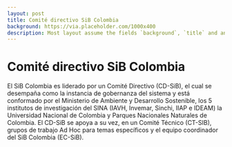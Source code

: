 ```yaml
---
layout: post
title: Comité directivo SiB Colombia
background: https://via.placeholder.com/1000x400
description: Most layout assume the fields `background`, `title` and an optional `description`
---
```



# Comité directivo SiB Colombia

El SiB Colombia es liderado por un Comité Directivo (CD-SiB), el cual se desempaña como la instancia de gobernanza del sistema y está conformado por el Ministerio de Ambiente y Desarrollo Sostenible, los 5 institutos de investigación del SINA (IAVH, Invemar, Sinchi, IIAP e IDEAM) la Universidad Nacional de Colombia y Parques Nacionales Naturales de Colombia. El CD-SiB se apoya a su vez, en un Comité Técnico (CT-SIB), grupos de trabajo Ad Hoc para temas específicos y el equipo coordinador del SiB Colombia (EC-SiB).
